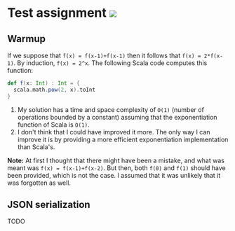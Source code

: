 # Test assignment [![](https://travis-ci.org/devnoname120/jetbrains-summer-internship-2018.svg?branch=master)](https://travis-ci.org/devnoname120/jetbrains-summer-internship-2018)

## Warmup

If we suppose that `f(x) = f(x-1)+f(x-1)` then it follows that `f(x) = 2*f(x-1)`. By induction, `f(x) = 2^x`.
The following Scala code computes this function:

```scala
def f(x: Int) : Int = {
  scala.math.pow(2, x).toInt
}
```

1. My solution has a time and space complexity of `O(1)` (number of operations bounded by a constant) assuming that the exponentiation function of Scala is `O(1)`.
2. I don't think that I could have improved it more. The only way I can improve it is by providing a more efficient exponentiation implementation than Scala's.

**Note:** At first I thought that there might have been a mistake, and what was meant was `f(x) = f(x-1)+f(x-2)`. But then, both `f(0)` and `f(1)` should have been provided, which is not the case. I assumed that it was unlikely that it was forgotten as well.

## JSON serialization

TODO